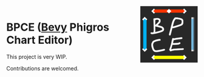 <img align="right" height="150" src="./assets/images/icon.png">

# BPCE ([Bevy](https://bevyengine.org) Phigros Chart Editor)
This project is very WIP.

Contributions are welcomed.
